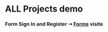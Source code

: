 # ALL Projects demo
### Form Sign In and Register  ⇢ [Forms](https://arrahman-dev.github.io/home-works/) visite
